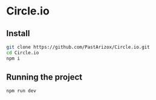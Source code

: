 # Circle.io

## Install

```bash
git clone https://github.com/PastArizox/Circle.io.git
cd Circle.io
npm i
```

## Running the project

```bash
npm run dev
```
